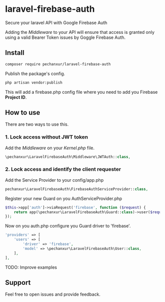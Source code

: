 # laravel-firebase-auth

Secure your laravel API with Google Firebase Auth

Adding the _Middleware_ to your API will ensure that access is granted only using a valid Bearer Token issues by Goggle Firebase Auth.

## Install

```bash
composer require pechanxur/laravel-firebase-auth
```

Publish the package's config.

```bash
php artisan vendor:publish
```

This will add a firebase.php config file where you need to add you Firebase **Project ID**.

## How to use

There are two ways to use this.

### 1. Lock access without JWT token

Add the _Middleware_ on your _Kernel.php_ file.

```php
\pechanxur\LaravelFirebaseAuth\Middleware\JWTAuth::class,
```

### 2. Lock access and identify the client requester

Add the Service Provider to your config/app.php

```php
pechanxur\LaravelFirebaseAuth\FirebaseAuthServiceProvider::class,
```

Register your new Guard on you AuthServiceProvider.php

```php
$this->app['auth']->viaRequest('firebase', function ($request) {
    return app(\pechanxur\LaravelFirebaseAuth\Guard::class)->user($request);
});
```

Now on you auth.php configure you Guard driver to 'firebase'.

```php
'providers' => [
    'users' => [
        'driver' => 'firebase',
        'model' => \pechanxur\LaravelFirebaseAuth\User::class,
    ],
],
```

TODO: Improve examples

## Support

Feel free to open issues and provide feedback.
